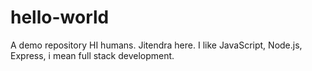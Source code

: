 # hello-world
A demo repository
HI humans.
Jitendra here. I like JavaScript, Node.js, Express, i mean full stack development.
